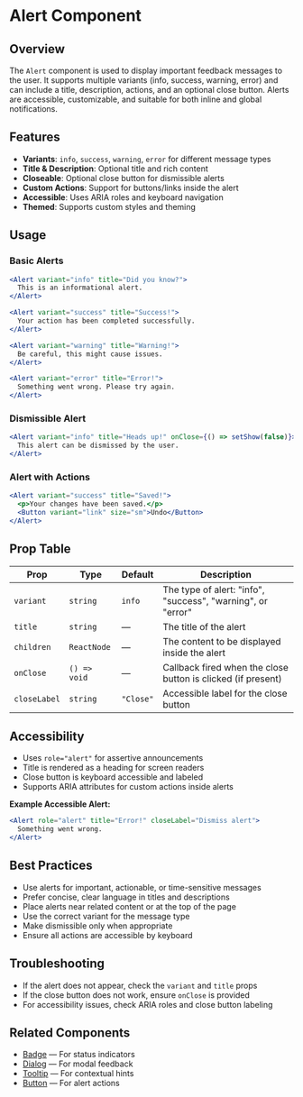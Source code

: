 # Alert Component

## Overview

The `Alert` component is used to display important feedback messages to the user. It supports multiple variants (info, success, warning, error) and can include a title, description, actions, and an optional close button. Alerts are accessible, customizable, and suitable for both inline and global notifications.

## Features
- **Variants**: `info`, `success`, `warning`, `error` for different message types
- **Title & Description**: Optional title and rich content
- **Closeable**: Optional close button for dismissible alerts
- **Custom Actions**: Support for buttons/links inside the alert
- **Accessible**: Uses ARIA roles and keyboard navigation
- **Themed**: Supports custom styles and theming

## Usage

### Basic Alerts
```jsx
<Alert variant="info" title="Did you know?">
  This is an informational alert.
</Alert>

<Alert variant="success" title="Success!">
  Your action has been completed successfully.
</Alert>

<Alert variant="warning" title="Warning!">
  Be careful, this might cause issues.
</Alert>

<Alert variant="error" title="Error!">
  Something went wrong. Please try again.
</Alert>
```

### Dismissible Alert
```jsx
<Alert variant="info" title="Heads up!" onClose={() => setShow(false)}>
  This alert can be dismissed by the user.
</Alert>
```

### Alert with Actions
```jsx
<Alert variant="success" title="Saved!">
  <p>Your changes have been saved.</p>
  <Button variant="link" size="sm">Undo</Button>
</Alert>
```

## Prop Table
| Prop       | Type        | Default | Description                                                        |
|------------|-------------|---------|--------------------------------------------------------------------|
| `variant`  | `string`    | `info`  | The type of alert: "info", "success", "warning", or "error"        |
| `title`    | `string`    | —       | The title of the alert                                             |
| `children` | `ReactNode` | —       | The content to be displayed inside the alert                       |
| `onClose`  | `() => void`| —       | Callback fired when the close button is clicked (if present)       |
| `closeLabel`| `string`   | `"Close"`| Accessible label for the close button                              |

## Accessibility
- Uses `role="alert"` for assertive announcements
- Title is rendered as a heading for screen readers
- Close button is keyboard accessible and labeled
- Supports ARIA attributes for custom actions inside alerts

**Example Accessible Alert:**
```jsx
<Alert role="alert" title="Error!" closeLabel="Dismiss alert">
  Something went wrong.
</Alert>
```

## Best Practices
- Use alerts for important, actionable, or time-sensitive messages
- Prefer concise, clear language in titles and descriptions
- Place alerts near related content or at the top of the page
- Use the correct variant for the message type
- Make dismissible only when appropriate
- Ensure all actions are accessible by keyboard

## Troubleshooting
- If the alert does not appear, check the `variant` and `title` props
- If the close button does not work, ensure `onClose` is provided
- For accessibility issues, check ARIA roles and close button labeling

## Related Components
- [Badge](./badge.md) — For status indicators
- [Dialog](./dialog.md) — For modal feedback
- [Tooltip](./tooltip.md) — For contextual hints
- [Button](./button.md) — For alert actions